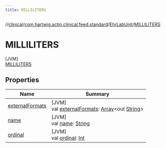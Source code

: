 ```yaml
---
title: MILLILITERS
---
```

//[clinical](../../../../index.html)/[com.hartwig.actin.clinical.feed.standard](../../index.html)/[EhrLabUnit](../index.html)/[MILLILITERS](index.html)



# MILLILITERS



[JVM]\
[MILLILITERS](index.html)



## Properties


| Name | Summary |
|---|---|
| [externalFormats](../external-formats.html) | [JVM]<br>val [externalFormats](../external-formats.html): [Array](https://kotlinlang.org/api/latest/jvm/stdlib/kotlin/-array/index.html)&lt;out [String](https://kotlinlang.org/api/latest/jvm/stdlib/kotlin/-string/index.html)&gt; |
| [name](../-n-o-n-e/index.html#-372974862%2FProperties%2F1757943785) | [JVM]<br>val [name](../-n-o-n-e/index.html#-372974862%2FProperties%2F1757943785): [String](https://kotlinlang.org/api/latest/jvm/stdlib/kotlin/-string/index.html) |
| [ordinal](../-n-o-n-e/index.html#-739389684%2FProperties%2F1757943785) | [JVM]<br>val [ordinal](../-n-o-n-e/index.html#-739389684%2FProperties%2F1757943785): [Int](https://kotlinlang.org/api/latest/jvm/stdlib/kotlin/-int/index.html) |

